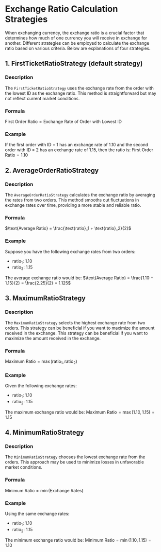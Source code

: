 # Exchange Ratio Calculation Strategies

When exchanging currency, the exchange ratio is a crucial factor that determines how much of one
currency you will receive in exchange for another. Different strategies can be employed to calculate
the exchange ratio based on various criteria. Below are explanations of four strategies.

## 1. FirstTicketRatioStrategy (default strategy)

### Description

The `FirstTicketRatioStrategy` uses the exchange rate from the order with the lowest ID as the
exchange ratio. This method is straightforward but may not reflect current market conditions.

### Formula

$\text{First Order Ratio} = \text{Exchange Rate of Order with Lowest ID}$

### Example

If the first order with ID = 1 has an exchange rate of 1.10 and the second order with ID = 2 has an
exchange rate of 1.15, then the ratio is:
$\text{First Order Ratio} = 1.10$

## 2. AverageOrderRatioStrategy

### Description

The `AverageOrderRatioStrategy` calculates the exchange ratio by averaging the rates from two
orders.
This method smooths out fluctuations in exchange rates over time, providing a more stable and
reliable ratio.

### Formula

$\text{Average Ratio} = \frac{\text{ratio}_1 + \text{ratio}_2}{2}$

### Example

Suppose you have the following exchange rates from two orders:

- $\text{ratio}_1$: 1.10
- $\text{ratio}_2$: 1.15

The average exchange ratio would be:
$\text{Average Ratio} = \frac{1.10 + 1.15}{2} = \frac{2.25}{2} = 1.125$

## 3. MaximumRatioStrategy

### Description

The `MaximumRatioStrategy` selects the highest exchange rate from two orders. This strategy can be
beneficial if you want to maximize the amount received in the exchange. This strategy can be
beneficial if you want to maximize the amount received in the exchange.

### Formula

$\text{Maximum Ratio} = \max(\text{ratio}_1, \text{ratio}_2)$

### Example

Given the following exchange rates:

- $\text{ratio}_1$: 1.10
- $\text{ratio}_2$: 1.15

The maximum exchange ratio would be:
$\text{Maximum Ratio} = \max(1.10, 1.15) = 1.15$

## 4. MinimumRatioStrategy

### Description

The `MinimumRatioStrategy` chooses the lowest exchange rate from the orders. This approach may be
used
to minimize losses in unfavorable market conditions.

### Formula

$\text{Minimum Ratio} = \min(\text{Exchange Rates})$

### Example

Using the same exchange rates:

- $\text{ratio}_1$: 1.10
- $\text{ratio}_2$: 1.15

The minimum exchange ratio would be:
$\text{Minimum Ratio} = \min(1.10, 1.15) = 1.10$

